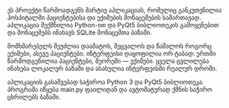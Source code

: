   ეს პროექტი წარმოადგენს მარტივ აპლიკაციას, რომელიც განკუთვნილია ჰოსპიტალში პაციენტებისა და ექიმების მონაცემების სამართავად. აპლიკაცია შექმნილია Python-ით და PyQt5 ბიბლიოთეკის გამოყენებით და მონაცემებს ინახავს SQLite მონაცემთა ბაზაში.

  მომხმარებელს შეუძლია დაამატოს, შეცვალოს და წაშალოს როგორც ექიმები, ასევე პაციენტები. ინტერფეისი დაყოფილია ორ ტაბად: ერთში წარმოდგენილია პაციენტები, მეორეში — ექიმები. ყველა ცვლილება ინახება ლოკალურ ბაზაში და ასახულია ინტერფეისში რეალურ დროში.

აპლიკაციის გასაშვებად საჭიროა Python 3 და PyQt5 ბიბლიოთეკა. პროგრამა იწყება main.py ფაილიდან და ავტომატურად ქმნის საჭირო ცხრილებს ბაზაში. 
